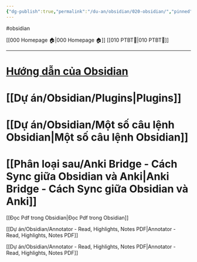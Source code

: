 ```yaml
---
{"dg-publish":true,"permalink":"/du-an/obsidian/020-obsidian/","pinned":true}
---
```


#obsidian

[[000 Homepage 🏠\|000 Homepage 🏠]]
[[010 PTBT🧐\|010 PTBT🧐]]
___
# [Hướng dẫn của Obsidian](https://publish.obsidian.md/help-vi/)
# [[Dự án/Obsidian/Plugins\|Plugins]]

# [[Dự án/Obsidian/Một số câu lệnh Obsidian\|Một số câu lệnh Obsidian]]

# [[Phân loại sau/Anki Bridge - Cách Sync giữa Obsidian và Anki\|Anki Bridge - Cách Sync giữa Obsidian và Anki]]



[[Đọc Pdf trong Obsidian\|Đọc Pdf trong Obsidian]]

[[Dự án/Obsidian/Annotator - Read, Highlights, Notes PDF\|Annotator - Read, Highlights, Notes PDF]]

[[Dự án/Obsidian/Annotator - Read, Highlights, Notes PDF\|Annotator - Read, Highlights, Notes PDF]]